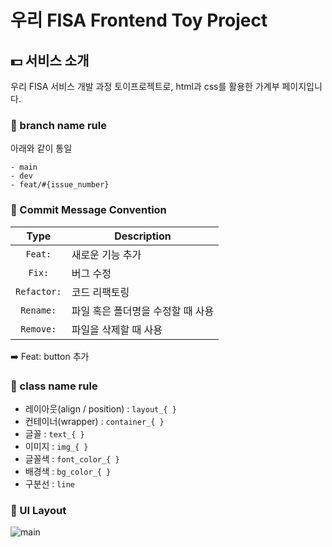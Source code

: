 # 우리 FISA Frontend Toy Project

## 💵 서비스 소개
우리 FISA 서비스 개발 과정 토이프로젝트로, html과 css를 활용한 가계부 페이지입니다.

### 📍 branch name rule
아래와 같이 통일
```
- main
- dev
- feat/#{issue_number}
```

### 📍 Commit Message Convention

|    Type     | Description  |
|:-----------:|---|
|   `Feat:`   | 새로운 기능 추가 |
|   `Fix:`    | 버그 수정 |
| `Refactor:` | 코드 리팩토링 |
| `Rename:` | 파일 혹은 폴더명을 수정할 때 사용|
| `Remove:` | 파일을 삭제할 때 사용 |

➡️ Feat: button 추가

### 📍 class name rule
- 레이아웃(align / position) :  `layout_{ }`
- 컨테이너(wrapper) : `container_{ }`
- 글꼴 : `text_{ }`
- 이미지 : `img_{ }`
- 글꼴색 : `font_color_{ }`
- 배경색 : `bg_color_{ }`
- 구분선 : `line`

### 📍 UI Layout
![main](https://github.com/user-attachments/assets/7e95b2d7-1089-4c1b-8d43-444b646287ea)
